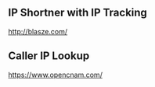 
## IP Shortner with IP Tracking

http://blasze.com/


## Caller IP Lookup

https://www.opencnam.com/